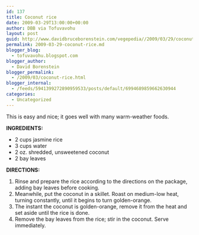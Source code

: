 ```yaml
---
id: 137
title: Coconut rice
date: 2009-03-29T13:00:00+00:00
author: DBB via Tofuvavohu
layout: post
guid: http://www.davidbruceborenstein.com/vegepedia//2009/03/29/coconut-rice/
permalink: 2009-03-29-coconut-rice.md
blogger_blog:
  - tofuvavohu.blogspot.com
blogger_author:
  - David Borenstein
blogger_permalink:
  - /2009/03/coconut-rice.html
blogger_internal:
  - /feeds/5941399272890959533/posts/default/6994689859662630944
categories:
  - Uncategorized
---
```

This is easy and nice; it goes well with many warm-weather foods.

<span style="font-weight: bold;">INGREDIENTS:<br /></span> 

  * 2 cups jasmine rice
  * 3 cups water
  * 2 oz. shredded, unsweetened coconut
  * 2 bay leaves

<span style="font-weight: bold;">DIRECTIONS:<br /></span> 

  1. Rinse and prepare the rice according to the directions on the package, adding bay leaves before cooking.
  2. Meanwhile, put the coconut in a skillet. Roast on medium-low heat, turning constantly, until it begins to turn golden-orange.
  3. The instant the coconut is golden-orange, remove it from the heat and set aside until the rice is done.
  4. Remove the bay leaves from the rice; stir in the coconut. Serve immediately.